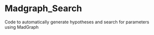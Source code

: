 # Madgraph_Search
Code to automatically generate hypotheses and search for parameters using MadGraph

